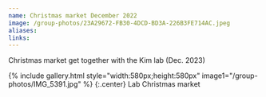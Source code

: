 ```yaml
---
name: Christmas market December 2022
image: /group-photos/23A29672-FB30-4DCD-BD3A-226B3FE714AC.jpeg
aliases:
links:
---
```


Christmas market get together with the Kim lab (Dec. 2023)

{% include gallery.html style="width:580px;height:580px" image1="/group-photos/IMG_5391.jpg" %} {:.center}
Lab Christmas market
 

